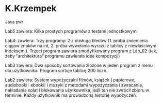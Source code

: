 # K.Krzempek
Java pwr

Lab5 zawiera: Kilka prostych programów z testami jednostkowymi

Lab4: zawiera: Trzy programy: 2 z obsługą błedów (1. próba zmienienia ciągow znaków na int, 2. próba wywołania wyrazu z tablicy z niewłaściwym indeksem ). Trzeci program zawiera zmodyfikowany program z Lab_02 (tak, żeby "architektura" programu zawierała idee kompozycji)

Lab3 zawiera: Dwa sposoby sortowania złożone w jeden program z menu dla użytkownika. Program sortuje tablicę 200 liczb.

Lab2 zawiera: System wypożyczalni filmów, książek ( papierowe, audiobooki i ebooki) i muzyki z metodami wypożyczania i zwracania, nakładania oplat i blokowania użytkownika, jeśli ten nie zwrócił zbioru w terminie. Każdy użytkownik ma prowadzoną historię wypożyczeń.

